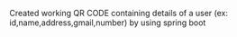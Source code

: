 Created working QR CODE containing details of a user (ex: id,name,address,gmail,number) by using spring boot
